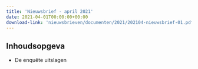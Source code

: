 ```yaml
---
title: 'Nieuwsbrief - april 2021'
date: 2021-04-01T00:00:00+00:00
download-link: 'nieuwsbrieven/documenten/2021/202104-nieuwsbrief-01.pdf'
---
```


## Inhoudsopgeva

- De enquête uitslagen
